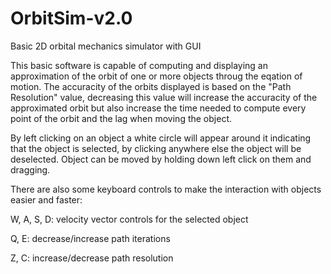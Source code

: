 # OrbitSim-v2.0
Basic 2D orbital mechanics simulator with GUI

This basic software is capable of computing and displaying an approximation of the orbit of one or more objects throug the eqation of motion.
The accuracity of the orbits displayed is based on the "Path Resolution" value, decreasing this value will increase the accuracity of the approximated orbit but also increase the time needed to compute every point of the orbit and the lag when moving the object.

By left clicking on an object a white circle will appear around it indicating that the object is selected, by clicking anywhere else the object will be deselected. Object can be moved by holding down left click on them and dragging.

There are also some keyboard controls to make the interaction with objects easier and faster:

W, A, S, D: velocity vector controls for the selected object

Q, E: decrease/increase path iterations

Z, C: increase/decrease path resolution

